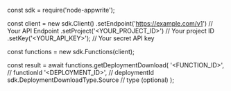 const sdk = require('node-appwrite');

const client = new sdk.Client()
    .setEndpoint('https://example.com/v1') // Your API Endpoint
    .setProject('<YOUR_PROJECT_ID>') // Your project ID
    .setKey('<YOUR_API_KEY>'); // Your secret API key

const functions = new sdk.Functions(client);

const result = await functions.getDeploymentDownload(
    '<FUNCTION_ID>', // functionId
    '<DEPLOYMENT_ID>', // deploymentId
    sdk.DeploymentDownloadType.Source // type (optional)
);
